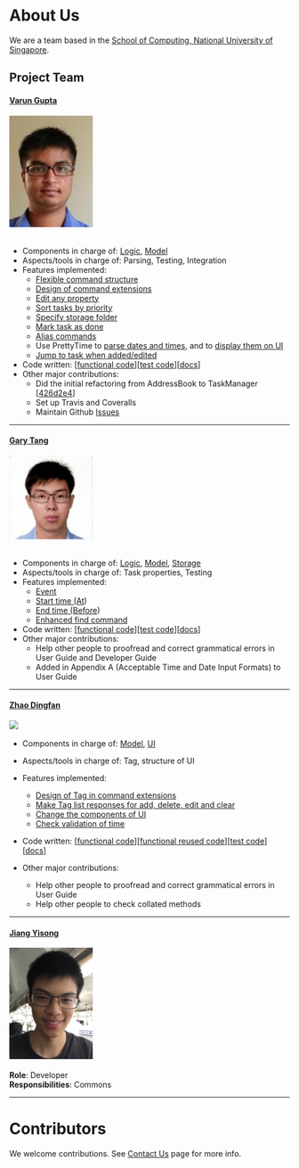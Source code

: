 # About Us

We are a team based in the [School of Computing, National University of Singapore](http://www.comp.nus.edu.sg).

## Project Team

#### [Varun Gupta](http://github.com/varung97) <br>
<img src="images/Varun.png" width="150"><br><br>
* Components in charge of: [Logic](https://github.com/CS2103AUG2016-T16-C3/main/blob/master/docs/DeveloperGuide.md#logic-component), [Model](https://github.com/CS2103AUG2016-T16-C3/main/blob/master/docs/DeveloperGuide.md#model-component)
* Aspects/tools in charge of: Parsing, Testing, Integration
* Features implemented:
   * [Flexible command structure](https://github.com/CS2103AUG2016-T16-C3/main/blob/master/docs/UserGuide.md#overview)
   * [Design of command extensions](https://github.com/CS2103AUG2016-T16-C3/main/blob/master/docs/UserGuide.md#extensions)
   * [Edit any property](https://github.com/CS2103AUG2016-T16-C3/main/blob/master/docs/UserGuide.md#editing-tasks-edit)
   * [Sort tasks by priority](https://github.com/CS2103AUG2016-T16-C3/main/blob/final-user-guide/docs/UserGuide.md#sort-by-priority-level-sort)
   * [Specify storage folder](https://github.com/CS2103AUG2016-T16-C3/main/blob/master/docs/UserGuide.md#specify-a-storage-folder-storage)
   * [Mark task as done](https://github.com/CS2103AUG2016-T16-C3/main/blob/final-user-guide/docs/UserGuide.md#ticking-off-tasks-done)
   * [Alias commands](https://github.com/CS2103AUG2016-T16-C3/main/blob/final-user-guide/docs/UserGuide.md#changing-command-names-alias)
   * Use PrettyTime to [parse dates and times](https://github.com/CS2103AUG2016-T16-C3/main/commit/ecbbee9f78bff30453e08b670a0f760bc5f65125), and to [display them on UI](https://github.com/CS2103AUG2016-T16-C3/main/pull/49)
   * [Jump to task when added/edited](https://github.com/CS2103AUG2016-T16-C3/main/pull/52)
* Code written: [[functional code](https://github.com/CS2103AUG2016-T16-C3/main/blob/master/collated/main/A0147924X.md)][[test code](https://github.com/CS2103AUG2016-T16-C3/main/blob/master/collated/test/A0147924X.md)][[docs](https://github.com/CS2103AUG2016-T16-C3/main/blob/master/collated/docs/A0147924X.md)]
* Other major contributions:
  * Did the initial refactoring from AddressBook to TaskManager [[426d2e4](https://github.com/CS2103AUG2016-T16-C3/main/commit/426d2e40ad05b5ea4d09f92a5f43e0d615c2da83)]
  * Set up Travis and Coveralls
  * Maintain Github [Issues](https://github.com/CS2103AUG2016-T16-C3/main/issues)

-----

#### [Gary Tang](https://github.com/gary-tang)
<img src="images/Gary.png" width="150"><br><br>
* Components in charge of: [Logic](https://github.com/CS2103AUG2016-T16-C3/main/blob/master/docs/DeveloperGuide.md#logic-component), [Model](https://github.com/CS2103AUG2016-T16-C3/main/blob/master/docs/DeveloperGuide.md#model-component), [Storage](https://github.com/CS2103AUG2016-T16-C3/main/blob/master/docs/DeveloperGuide.md#storage-component)
* Aspects/tools in charge of: Task properties, Testing
* Features implemented:
  * [Event](https://github.com/CS2103AUG2016-T16-C3/main/blob/master/docs/UserGuide.md#from-to)
  * [Start time (At](https://github.com/CS2103AUG2016-T16-C3/main/blob/master/docs/UserGuide.md#at))
  * [End time (Before](https://github.com/CS2103AUG2016-T16-C3/main/blob/master/docs/UserGuide.md#before))
  * [Enhanced find command](https://github.com/CS2103AUG2016-T16-C3/main/blob/master/docs/UserGuide.md#find)
* Code written: [[functional code](https://github.com/CS2103AUG2016-T16-C3/main/blob/master/collated/main/A0139621H.md)][[test code](https://github.com/CS2103AUG2016-T16-C3/main/blob/master/collated/test/A0139621H.md)][[docs](https://github.com/CS2103AUG2016-T16-C3/main/blob/master/collated/docs/A0139621H.md)]
* Other major contributions:
  * Help other people to proofread and correct grammatical errors in User Guide and Developer Guide
  * Added in Appendix A (Acceptable Time and Date Input Formats) to User Guide

-----

#### [Zhao Dingfan](https://github.com/ZhaoDingfan)
<img src="images/Zhao Dingfan.png" width="150"><br>

* Components in charge of:
[Model](https://github.com/CS2103AUG2016-T16-C3/main/blob/V0.4/docs/DeveloperGuide.md#model-component),
[UI](https://github.com/CS2103AUG2016-T16-C3/main/blob/V0.4/docs/DeveloperGuide.md#ui-component)
* Aspects/tools in charge of: Tag, structure of UI
* Features implemented:
   * [Design of Tag in command extensions](https://github.com/CS2103AUG2016-T16-C3/main/blob/V0.4/docs/UserGuide.md#extensions)
   * [Make Tag list responses for add, delete, edit and clear](https://github.com/CS2103AUG2016-T16-C3/main/pull/88)
   * [Change the components of UI](https://github.com/CS2103AUG2016-T16-C3/main/pull/55)
   * [Check validation of time](https://github.com/CS2103AUG2016-T16-C3/main/commit/0abb21f743a5dfdf3fa9e9ba284bd5e2ab278d15)

* Code written:
[[functional code](https://github.com/CS2103AUG2016-T16-C3/main/blob/V0.4/collated/main/A0148042M.md)][[functional reused code](https://github.com/CS2103AUG2016-T16-C3/main/blob/V0.4/collated/main/A0148042Mreused.md)][[test code](https://github.com/CS2103AUG2016-T16-C3/main/blob/V0.4/collated/test/A0148042M.md)][[docs](https://github.com/CS2103AUG2016-T16-C3/main/blob/V0.4/collated/docs/A0148042M.md)]

* Other major contributions:
  * Help other people to proofread and correct grammatical errors in User Guide
  * Help other people to check collated methods

-----

#### [Jiang Yisong](http://github.com/whateverJ)
<img src="images/Jiang Yisong.png" width="150"><br><br>
**Role**: Developer<br>
**Responsibilities**: Commons

-----

# Contributors

We welcome contributions. See [Contact Us](ContactUs.md) page for more info.
